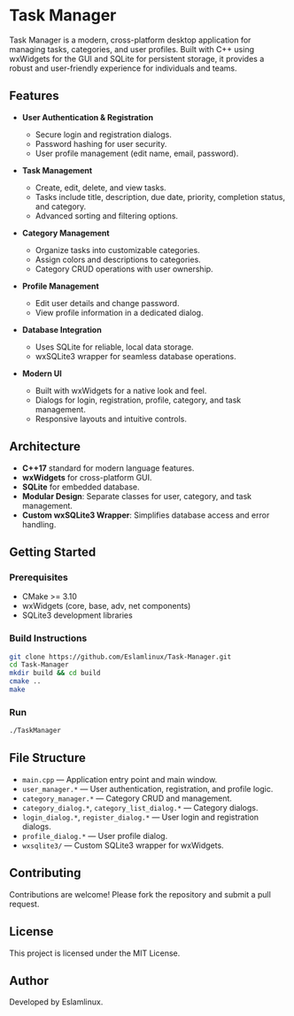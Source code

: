 # Task Manager

Task Manager is a modern, cross-platform desktop application for managing tasks, categories, and user profiles. Built with C++ using wxWidgets for the GUI and SQLite for persistent storage, it provides a robust and user-friendly experience for individuals and teams.

## Features

- **User Authentication & Registration**
  - Secure login and registration dialogs.
  - Password hashing for user security.
  - User profile management (edit name, email, password).

- **Task Management**
  - Create, edit, delete, and view tasks.
  - Tasks include title, description, due date, priority, completion status, and category.
  - Advanced sorting and filtering options.

- **Category Management**
  - Organize tasks into customizable categories.
  - Assign colors and descriptions to categories.
  - Category CRUD operations with user ownership.

- **Profile Management**
  - Edit user details and change password.
  - View profile information in a dedicated dialog.

- **Database Integration**
  - Uses SQLite for reliable, local data storage.
  - wxSQLite3 wrapper for seamless database operations.

- **Modern UI**
  - Built with wxWidgets for a native look and feel.
  - Dialogs for login, registration, profile, category, and task management.
  - Responsive layouts and intuitive controls.

## Architecture

- **C++17** standard for modern language features.
- **wxWidgets** for cross-platform GUI.
- **SQLite** for embedded database.
- **Modular Design**: Separate classes for user, category, and task management.
- **Custom wxSQLite3 Wrapper**: Simplifies database access and error handling.

## Getting Started

### Prerequisites

- CMake >= 3.10
- wxWidgets (core, base, adv, net components)
- SQLite3 development libraries

### Build Instructions

```bash
git clone https://github.com/Eslamlinux/Task-Manager.git
cd Task-Manager
mkdir build && cd build
cmake ..
make
```

### Run

```bash
./TaskManager
```

## File Structure

- `main.cpp` — Application entry point and main window.
- `user_manager.*` — User authentication, registration, and profile logic.
- `category_manager.*` — Category CRUD and management.
- `category_dialog.*`, `category_list_dialog.*` — Category dialogs.
- `login_dialog.*`, `register_dialog.*` — User login and registration dialogs.
- `profile_dialog.*` — User profile dialog.
- `wxsqlite3/` — Custom SQLite3 wrapper for wxWidgets.

## Contributing

Contributions are welcome! Please fork the repository and submit a pull request.

## License

This project is licensed under the MIT License.

## Author

Developed by Eslamlinux.
